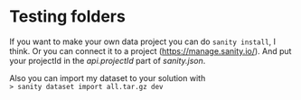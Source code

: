 # Testing folders

If you want to make your own data project you can do `sanity install`, I think. Or you can connect it to a project (https://manage.sanity.io/). And put your projectId in the _api.projectId_ part of _sanity.json_.

Also you can import my dataset to your solution with  
`> sanity dataset import all.tar.gz dev`

